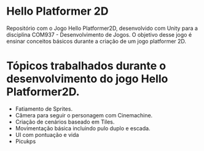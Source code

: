 # Hello Platformer 2D
Repositório com o  Jogo Hello Platformer2D, desenvolvido com Unity para a disciplina COM937 - Desenvolvimento de Jogos. 
O objetivo desse jogo é ensinar conceitos básicos durante a criação de um jogo platformer 2D. 

# Tópicos trabalhados durante o desenvolvimento do jogo Hello Platformer2D.
- Fatiamento de Sprites.
- Câmera para seguir o personagem com Cinemachine.
- Criação de cenários baseado em Tiles.
- Movimentação básica incluindo pulo duplo e escada.
- UI com pontuação e vida
- Picukps

